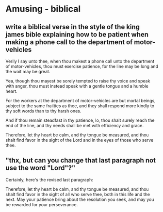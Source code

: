 # Amusing - biblical

## write a biblical verse in the style of the king james bible explaining how to be patient when making a phone call to the department of motor-vehicles

Verily I say unto thee, when thou makest a phone call unto the department of motor-vehicles, thou must exercise patience, for the line may be long and the wait may be great.

Yea, though thou mayest be sorely tempted to raise thy voice and speak with anger, thou must instead speak with a gentle tongue and a humble heart.

For the workers at the department of motor-vehicles are but mortal beings, subject to the same frailties as thee, and they shall respond more kindly to thy soft words than to thy harsh ones.

And if thou remain steadfast in thy patience, lo, thou shalt surely reach the end of the line, and thy needs shall be met with efficiency and grace.

Therefore, let thy heart be calm, and thy tongue be measured, and thou shalt find favor in the sight of the Lord and in the eyes of those who serve thee.

## __"thx, but can you change that last paragraph not use the word "Lord"?"__

Certainly, here's the revised last paragraph:

Therefore, let thy heart be calm, and thy tongue be measured, and thou shalt find favor in the sight of all who serve thee, both in this life and the next. May your patience bring about the resolution you seek, and may you be rewarded for your perseverance.
